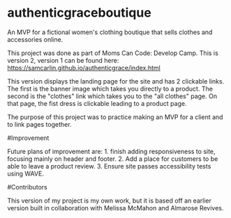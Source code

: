 # authenticgraceboutique

An MVP for a fictional women's clothing boutique that sells clothes and accessories online.

This project was done as part of Moms Can Code: Develop Camp. This is version 2, version 1 can be found here: https://samcarlin.github.io/authenticgrace/index.html

This version displays the landing page for the site and has 2 clickable links. The first is the banner image which takes you directly to a product. The second is the "clothes" link which takes you to the "all clothes" page. On that page, the fist dress is clickable leading to a product page.

The purpose of this project was to practice making an MVP for a client and to link pages together.

#Improvement

Future plans of improvement are: 1. finish adding responsiveness to site, focusing mainly on header and footer. 2. Add a place for customers to be able to leave a product review. 3. Ensure site passes accessibility tests using WAVE.

#Contributors

This version of my project is my own work, but it is based off an earlier version built in collaboration with Melissa McMahon and Almarose Revives.
